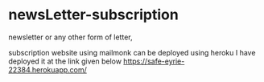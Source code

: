 # newsLetter-subscription
newsletter or any other form of letter,

subscription website using mailmonk
can be deployed using heroku 
I have deployed it at the link given below
https://safe-eyrie-22384.herokuapp.com/
